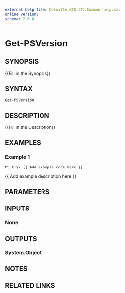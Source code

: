 ```yaml
---
external help file: Deloitte.GTS.CTO.Common-help.xml
online version: 
schema: 2.0.0
---
```


# Get-PSVersion

## SYNOPSIS
{{Fill in the Synopsis}}

## SYNTAX

```
Get-PSVersion
```

## DESCRIPTION
{{Fill in the Description}}

## EXAMPLES

### Example 1
```
PS C:\> {{ Add example code here }}
```

{{ Add example description here }}

## PARAMETERS

## INPUTS

### None


## OUTPUTS

### System.Object

## NOTES

## RELATED LINKS

